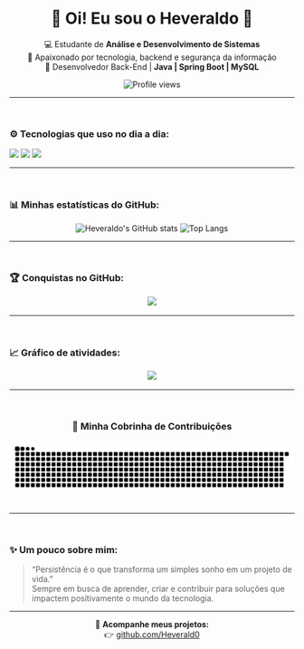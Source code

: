 <h1 align="center">👋 Oi! Eu sou o Heveraldo 🚀</h1>

<p align="center">
 💻 Estudante de <strong>Análise e Desenvolvimento de Sistemas</strong> <br/>
 🚀 Apaixonado por tecnologia, backend e segurança da informação <br/>
 🌱 Desenvolvedor Back-End | <strong>Java | Spring Boot | MySQL</strong> <br/>
</p>

<p align="center">
  <img src="https://komarev.com/ghpvc/?username=Heverald0&label=Profile%20views&color=6aa6f8&style=flat" alt="Profile views"/>
</p>

---

<img src="https://raw.githubusercontent.com/Heverald0/Heverald0/main/assets/line-gradient.svg" width="100%" height="4px"/>

### ⚙️ Tecnologias que uso no dia a dia:
<p align="left">
  <img src="https://img.shields.io/badge/Java-ED8B00?style=for-the-badge&logo=openjdk&logoColor=white"/>
  <img src="https://img.shields.io/badge/Spring%20Boot-6DB33F?style=for-the-badge&logo=springboot&logoColor=white"/>
  <img src="https://img.shields.io/badge/MySQL-005C84?style=for-the-badge&logo=mysql&logoColor=white"/>
</p>

---

<img src="https://raw.githubusercontent.com/Heverald0/Heverald0/main/assets/line-gradient.svg" width="100%" height="4px"/>

### 📊 Minhas estatísticas do GitHub:
<div align="center">

![Heveraldo's GitHub stats](https://github-readme-stats.vercel.app/api?username=Heverald0&show_icons=true&theme=tokyonight&hide_border=true&bg_color=0D1117&cache_seconds=1800)
![Top Langs](https://github-readme-stats.vercel.app/api/top-langs/?username=Heverald0&layout=compact&theme=tokyonight&hide_border=true&bg_color=0D1117&cache_seconds=1800)

</div>

---

<img src="https://raw.githubusercontent.com/Heverald0/Heverald0/main/assets/line-gradient.svg" width="100%" height="4px"/>

### 🏆 Conquistas no GitHub:
<p align="center">
  <img src="https://github-profile-trophy.vercel.app/?username=Heverald0&theme=onestar&no-frame=true&row=1&column=6" />
</p>

---

<img src="https://raw.githubusercontent.com/Heverald0/Heverald0/main/assets/line-gradient.svg" width="100%" height="4px"/>

### 📈 Gráfico de atividades:
<p align="center">
  <img src="https://github-readme-activity-graph.vercel.app/graph?username=Heverald0&theme=tokyo-night&hide_border=true" />
</p>

---

<img src="https://raw.githubusercontent.com/Heverald0/Heverald0/main/assets/line-gradient.svg" width="100%" height="4px"/>

<h3 align="center">🐍 Minha Cobrinha de Contribuições</h3>
<p align="center">
    <img src="https://github.com/Heverald0/Heverald0/blob/output/github-contribution-grid-snake-neon.svg" alt="snake animation" />
</p>

---

<img src="https://raw.githubusercontent.com/Heverald0/Heverald0/main/assets/line-gradient.svg" width="100%" height="4px"/>

### ✨ Um pouco sobre mim:
> “Persistência é o que transforma um simples sonho em um projeto de vida.”  
> Sempre em busca de aprender, criar e contribuir para soluções que impactem positivamente o mundo da tecnologia.

---

<div align="center">
  
🔗 **Acompanhe meus projetos:**  
👉 [github.com/Heverald0](https://github.com/Heverald0)

</div>
